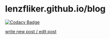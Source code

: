 # lenzfliker.github.io/blog

[![Codacy Badge](https://api.codacy.com/project/badge/Grade/ffa698b90d734386bc14a5d7c4101623)](https://app.codacy.com/app/lenzfliker/blog?utm_source=github.com&utm_medium=referral&utm_content=LENZFLIKER/blog&utm_campaign=Badge_Grade_Dashboard)

[write new post / edit post](https://prose.io/#LENZFLIKER/blog/tree/gh-pages/_posts)
